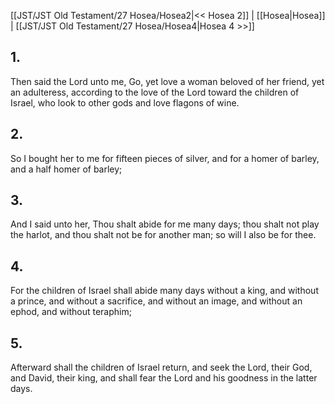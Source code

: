 [[JST/JST Old Testament/27 Hosea/Hosea2|<< Hosea 2]] | [[Hosea|Hosea]] | [[JST/JST Old Testament/27 Hosea/Hosea4|Hosea 4 >>]]
## 1.
Then said the Lord unto me, Go, yet love a woman beloved of her friend, yet an adulteress, according to the love of the Lord toward the children of Israel, who look to other gods and love flagons of wine.
## 2.
So I bought her to me for fifteen pieces of silver, and for a homer of barley, and a half homer of barley;
## 3.
And I said unto her, Thou shalt abide for me many days; thou shalt not play the harlot, and thou shalt not be for another man; so will I also be for thee.
## 4.
For the children of Israel shall abide many days without a king, and without a prince, and without a sacrifice, and without an image, and without an ephod, and without teraphim;
## 5.
Afterward shall the children of Israel return, and seek the Lord, their God, and David, their king, and shall fear the Lord and his goodness in the latter days.

